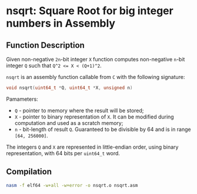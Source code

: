 # nsqrt: Square Root for big integer numbers in Assembly

## Function Description
Given non-negative `2n`-bit integer `X` function computes non-negative `n`-bit integer `Q` such that `Q^2 <= X < (Q+1)^2`.

`nsqrt` is an assembly function callable from `C` with the following signature:

```c
void nsqrt(uint64_t *Q, uint64_t *X, unsigned n)
```

Pamameters:
- `Q` - pointer to memory where the result will be stored;
- `X` - pointer to binary representation of `X`. It can be modified during computation and used as a scratch memory;
- `n` - bit-length of result `Q`. Guaranteed to be divisible by 64 and is in range `[64, 256000]`.

The integers `Q` and `X` are represented in little-endian order, using binary representation, with 64 bits per `uint64_t` word.

## Compilation
```bash
nasm -f elf64 -w+all -w+error -o nsqrt.o nsqrt.asm
```